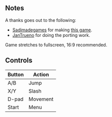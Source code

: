 ## Notes

A thanks goes out to the following:
- [Sadimadegames](https://store.steampowered.com/curator/43725276) for making [this game](https://store.steampowered.com/app/2640520/Cat_Warrior/).
- [JanTrueno](https://portmaster.games/profile.html?porter=JanTrueno) for doing the porting work.

Game stretches to fullscreen, 16:9 recommended.

## Controls

| Button | Action |
|--|--| 
|A/B|Jump|
|X/Y|Slash|
|D-pad|Movement|
|Start|Menu|



